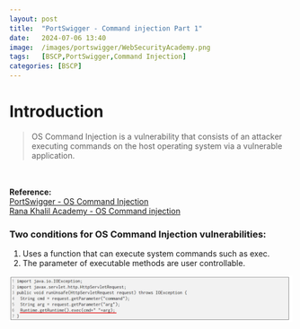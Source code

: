 ```yaml
---
layout: post
title:  "PortSwigger - Command injection Part 1"
date:   2024-07-06 13:40
image:  /images/portswigger/WebSecurityAcademy.png
tags:   [BSCP,PortSwigger,Command Injection]
categories: [BSCP]
---
```


# Introduction
>OS Command Injection is a vulnerability that consists of an attacker executing commands on the host operating system via a vulnerable application.
<br/>
<br/>
<b>Reference:</b>
<br/>
<a href="https://portswigger.net/web-security/os-command-injection">PortSwigger - OS Command Injection</a>
<br/>
<a href="https://academy.ranakhalil.com/courses/1491236/lectures/38308201">Rana Khalil Academy - OS Command injection</a>

### Two conditions for OS Command Injection vulnerabilities:
1. Uses a function that can execute system commands such as exec.
1. The parameter of executable methods are user controllable.

![Code vulnerable to command injection](/images/portswigger/CommandInjection/VulnerableCommandInjectionCodeExample.png)
